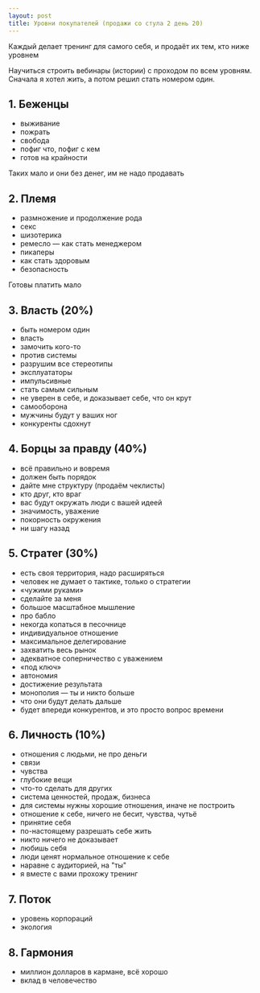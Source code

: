 ```yaml
---
layout: post
title: Уровни покупателей (продажи со стула 2 день 20)
---
```


Каждый делает тренинг для самого себя, и продаёт их тем, кто ниже уровнем

Научиться строить вебинары (истории) с проходом по всем уровням. Сначала я хотел жить, а потом решил стать номером один.

## 1. Беженцы

- выживание
- пожрать
- свобода
- пофиг что, пофиг с кем
- готов на крайности

Таких мало и они без денег, им не надо продавать

## 2. Племя

- размножение и продолжение рода
- секс
- шизотерика
- ремесло — как стать менеджером
- пикаперы
- как стать здоровым
- безопасность

Готовы платить мало

## 3. Власть (20%)

- быть номером один
- власть
- замочить кого-то
- против системы
- разрушим все стереотипы
- эксплуататоры
- импульсивные
- стать самым сильным
- не уверен в себе, и доказывает себе, что он крут
- самооборона
- мужчины будут у ваших ног
- конкуренты сдохнут

## 4. Борцы за правду (40%)

- всё правильно и вовремя
- должен быть порядок
- дайте мне структуру (продаём чеклисты)
- кто друг, кто враг
- вас будут окружать люди с вашей идеей
- значимость, уважение
- покорность окружения
- ни шагу назад

## 5. Стратег (30%)

- есть своя территория, надо расширяться
- человек не думает о тактике, только о стратегии
- «чужими руками»
- сделайте за меня
- большое масштабное мышление
- про бабло
- некогда копаться в песочнице
- индивидуальное отношение
- максимальное делегирование
- захватить весь рынок
- адекватное соперничество с уважением
- «под ключ»
- автономия
- достижение результата
- монополия — ты и никто больше
- что они будут делать дальше
- будет впереди конкурентов, и это просто вопрос времени

## 6. Личность (10%)

- отношения с людьми, не про деньги
- связи
- чувства
- глубокие вещи
- что-то сделать для других
- система ценностей, продаж, бизнеса
- для системы нужны хорошие отношения, иначе не построить
- отношение к себе, ничего не бесит, чувства, чутьё
- принятие себя
- по-настоящему разрешать себе жить
- никто ничего не доказывает
- любишь себя
- люди ценят нормальное отношение к себе
- наравне с аудиторией, на "ты"
- я вместе с вами прохожу тренинг

## 7. Поток

- уровень корпораций
- экология

## 8. Гармония

- миллион долларов в кармане, всё хорошо
- вклад в человечество
